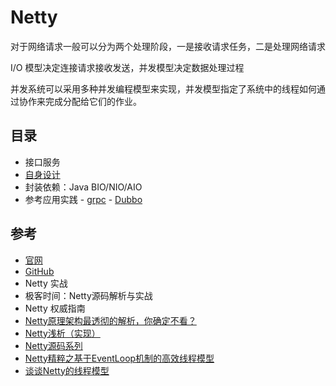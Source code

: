 #   Netty

对于网络请求一般可以分为两个处理阶段，一是接收请求任务，二是处理网络请求

I/O 模型决定连接请求接收发送，并发模型决定数据处理过程

并发系统可以采用多种并发编程模型来实现，并发模型指定了系统中的线程如何通过协作来完成分配给它们的作业。


##  目录
-   接口服务
-   [自身设计](az/README.md)
-   封装依赖：Java  BIO/NIO/AIO
-   参考应用实践
        -   [grpc](https://grpc.io/)
        -   [Dubbo](http://dubbo.apache.org/zh-cn/index.html)


##  参考
-   [官网](https://netty.io/)
-   [GitHub](https://github.com/netty/netty)
-   Netty 实战
-   极客时间：Netty源码解析与实战
-   Netty 权威指南
-   [Netty原理架构最透彻的解析，你确定不看？](https://zhuanlan.zhihu.com/p/76498988)
-   [Netty浅析（实现）](https://zhuanlan.zhihu.com/p/75894323)
-   [Netty源码系列](https://blog.csdn.net/u013857458/category_7514839.html)
-   [Netty精粹之基于EventLoop机制的高效线程模型](https://www.cnblogs.com/heavenhome/articles/6554262.html)
-   [谈谈Netty的线程模型](http://ifeve.com/%e8%b0%88%e8%b0%88netty%e7%9a%84%e7%ba%bf%e7%a8%8b%e6%a8%a1%e5%9e%8b/)

